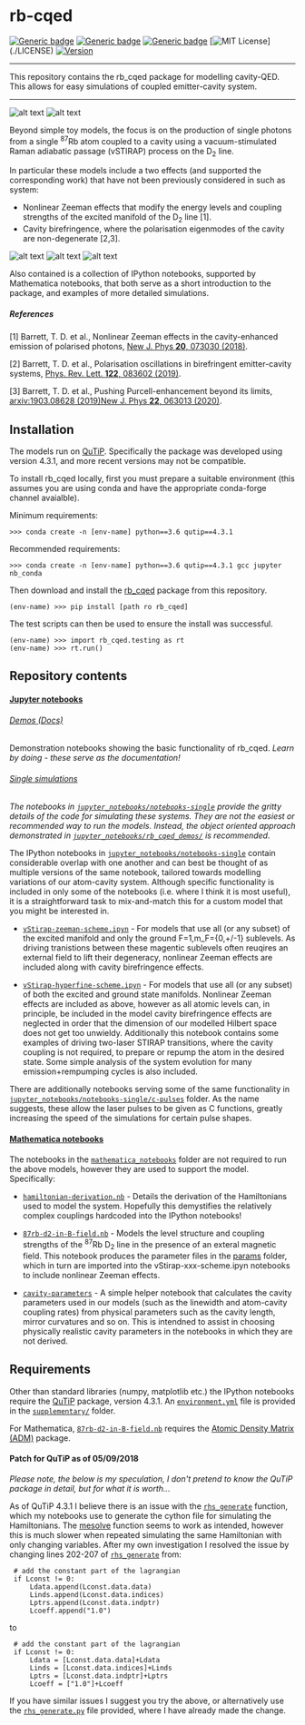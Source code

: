 # rb-cqed

[![Generic badge](https://img.shields.io/badge/arXiv-1804.10455-<COLOR>.svg)](https://arxiv.org/abs/1804.10455)
[![Generic badge](https://img.shields.io/badge/arXiv-1807.07633-<COLOR>.svg)](https://arxiv.org/abs/1807.07633)
[![Generic badge](https://img.shields.io/badge/arXiv-1903.08628-<COLOR>.svg)](https://arxiv.org/abs/1903.08628)
[![MIT License](https://img.shields.io/apm/l/atomic-design-ui.svg?)](./LICENSE)
[![Version](https://badge.fury.io/gh/tterb%2FHyde.svg)](https://badge.fury.io/gh/tterb%2FHyde)

---

This repository contains the rb_cqed package for modelling cavity-QED.  This allows for easy simulations of coupled emitter-cavity system.

---

![alt text](example_figures/example_rabi_0.png)
![alt text](example_figures/example_rabi_1.png) 

Beyond simple toy models, the focus is on the production of single photons from a single <sup>87</sup>Rb atom coupled to a cavity using a vacuum-stimulated Raman adiabatic passage (vSTIRAP) process on the D<sub>2</sub> line.

In particular these models include a two effects (and supported the corresponding work) that have not been previously considered in such as system:
- Nonlinear Zeeman effects that modify the energy levels and coupling strengths of the excited manifold of the D<sub>2</sub> line [1].
- Cavity birefringence, where the polarisation eigenmodes of the cavity are non-degenerate [2,3].

![alt text](example_figures/example_biref_0.png) 
![alt text](example_figures/example_biref_1.png)
![alt text](example_figures/example_biref_2.png) 

Also contained is a collection of IPython notebooks, supported by Mathematica notebooks, that both serve as a short introduction to the package, and examples of more detailed simulations.

##### References

[1] Barrett, T. D. et al., Nonlinear Zeeman effects in the cavity-enhanced emission of polarised photons, [New J. Phys **20**, 073030 (2018)](http://iopscience.iop.org/article/10.1088/1367-2630/aad14e).

[2] Barrett, T. D. et al., Polarisation oscillations in birefringent emitter-cavity systems, [Phys. Rev. Lett. **122**, 083602 (2019)](https://doi.org/10.1103/PhysRevLett.122.083602).

[3] Barrett, T. D. et al., Pushing Purcell-enhancement beyond its limits, [arxiv:1903.08628 (2019)](https://arxiv.org/abs/1903.08628)[New J. Phys **22**, 063013 (2020)](https://iopscience.iop.org/article/10.1088/1367-2630/ab8ab0).

## Installation

The models run on [QuTiP](http://qutip.org/).  Specifically the package was developed using version 4.3.1, and more recent versions may not be compatible.

To install rb_cqed locally, first you must prepare a suitable environment (this assumes you are using conda and have the appropriate conda-forge channel avaialble).

Minimum requirements:
```console
>>> conda create -n [env-name] python==3.6 qutip==4.3.1
```
Recommended requirements:
```console
>>> conda create -n [env-name] python==3.6 qutip==4.3.1 gcc jupyter nb_conda
```

Then download and install the [rb_cqed](rb_cqed/) package from this repository.
```console
(env-name) >>> pip install [path ro rb_cqed]
```

The test scripts can then be used to ensure the install was successful.
```console
(env-name) >>> import rb_cqed.testing as rt
(env-name) >>> rt.run()
```

## Repository contents

#### [Jupyter notebooks](jupyter_notebooks/)

###### [Demos (Docs)](jupyter_notebooks/rb_cqed_demos/)

Demonstration notebooks showing the basic functionality of rb_cqed.  *Learn by doing - these serve as the documentation!*

###### [Single simulations](jupyter_notebooks/notebooks-single)

_The notebooks in [``jupyter_notebooks/notebooks-single``](jupyter_notebooks/notebooks-single) provide the gritty details of the code for simulating these systems.  They are not the easiest or recommended way to run the models.  Instead, the object oriented approach demonstrated in [``jupyter_notebooks/rb_cqed_demos/``](jupyter_notebooks/rb_cqed_demos/) is recommended._

The IPython notebooks in [``jupyter_notebooks/notebooks-single``](jupyter_notebooks/notebooks-single/) contain considerable overlap with one another and can best be thought of as multiple versions of the same notebook, tailored towards modelling variations of our atom-cavity system.  Although specific functionality is included in only some of the notebooks (i.e. where I think it is most useful), it is a straightforward task to mix-and-match this for a custom model that you might be interested in.

- [``vStirap-zeeman-scheme.ipyn``](jupyter_notebooks/notebooks-single/py-pulses/vStirap-zeeman-scheme.ipynb) - For models that use all (or any subset) of the excited manifold and only the ground F=1,m_F={0,+/-1} sublevels.  As driving tranistions between these magentic sublevels often reuqires an external field to lift their degeneracy, nonlinear Zeeman effects are included along with cavity birefringence effects.

- [``vStirap-hyperfine-scheme.ipyn``](jupyter_notebooks/notebooks-single/py-pulses/vStirap-hyperfine-scheme.ipynb) - For models that use all (or any subset) of both the excited and ground state manifolds.  Nonlinear Zeeman effects are included as above, however as all atomic levels can, in principle, be included in the model cavity birefringence effects are neglected in order that the dimension of our modelled Hilbert space does not get too unwieldy.  Additionally this notebook contains some examples of driving two-laser STIRAP transitions, where the cavity coupling is not required, to prepare or repump the atom in the desired state.  Some simple analysis of the system evolution for many emission+rempumping cycles is also included.

There are additionally notebooks serving some of the same functionality in [``jupyter_notebooks/notebooks-single/c-pulses``](jupyter_notebooks/notebooks-single/c-pulses) folder.  As the name suggests, these allow the laser pulses to be given as C functions, greatly increasing the speed of the simulations for certain pulse shapes.

#### [Mathematica notebooks](mathematica)

The notebooks in the [``mathematica_notebooks``](mathematica_notebooks) folder are not required to run the above models, however they are used to support the model.  Specifically:

- [``hamiltonian-derivation.nb``](mathematica_notebooks/hamiltonian-derivation.nb) - Details the derivation of the Hamiltonians used to model the system.  Hopefully this demystifies the relatively complex couplings hardcoded into the IPython notebooks!

- [``87rb-d2-in-B-field.nb``](mathematica_notebooks/87rb-d2-in-B-field.nb) - Models the level structure and coupling strengths of the <sup>87</sup>Rb D<sub>2</sub> line in the presence of an exteral magnetic field.  This notebook produces the parameter files in the [params](rb_cqed/atom87rb_params) folder, which in turn are imported into the vStirap-xxx-scheme.ipyn notebooks to include nonlinear Zeeman effects.

- [``cavity-parameters``](mathematica_notebooks/cavity-parameters.nb) - A simple helper notebook that calculates the cavity parameters used in our models (such as the linewidth and atom-cavity coupling rates) from physical parameters such as the cavity length, mirror curvatures and so on.  This is intendned to assist in choosing physically realistic cavity parameters in the notebooks in which they are not derived.  

## Requirements

Other than standard libraries (numpy, matplotlib etc.) the IPython notebooks require the [QuTiP](http://qutip.org/) package, version 4.3.1.  An [``environment.yml``](supplementary/environment.yml)  file is provided in the [``supplementary/``](supplementary/) folder.

For Mathematica, [``87rb-d2-in-B-field.nb``](mathematica_notebooks/87rb-d2-in-B-field.nb) requires the [Atomic Density Matrix (ADM)](http://rochesterscientific.com/ADM/) package.

#### Patch for QuTiP as of 05/09/2018

_Please note, the below is my speculation, I don't pretend to know the QuTiP package in detail, but for what it is worth..._

As of QuTiP 4.3.1 I believe there is an issue with the [``rhs_generate``](https://github.com/qutip/qutip/blob/master/qutip/rhs_generate.py) function, which my notebooks use to generate the cython file for simulating the Hamiltonians.  The [mesolve](https://github.com/qutip/qutip/blob/master/qutip/mesolve.py) function seems to work as intended, however this is much slower when repeated simulating the same Hamiltonian with only changing variables.  After my own investigation I resolved the issue by changing lines 202-207  of [``rhs_generate``](https://github.com/qutip/qutip/blob/master/qutip/rhs_generate.py) from:
  ```  
   # add the constant part of the lagrangian
   if Lconst != 0:
       Ldata.append(Lconst.data.data)
       Linds.append(Lconst.data.indices)
       Lptrs.append(Lconst.data.indptr)
       Lcoeff.append("1.0")
   ```
   to
  ```  
   # add the constant part of the lagrangian
   if Lconst != 0:
       Ldata = [Lconst.data.data]+Ldata
       Linds = [Lconst.data.indices]+Linds
       Lptrs = [Lconst.data.indptr]+Lptrs
       Lcoeff = ["1.0"]+Lcoeff
   ```
If you have similar issues I suggest you try the above, or alternatively use the [``rhs_generate.py``](rb_cqed/qutip_patches/rhs_generate.py) file provided, where I have already made the change.
